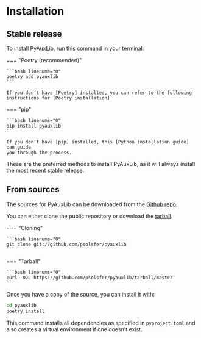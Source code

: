 # Installation

## Stable release

To install PyAuxLib, run this command in your terminal:

=== "Poetry (recommended)"

    ```bash linenums="0"
    poetry add pyauxlib
    ```

    If you don’t have [Poetry] installed, you can refer to the following instructions for [Poetry installation].

=== "pip"

    ```bash linenums="0"
    pip install pyauxlib
    ```

    If you don't have [pip] installed, this [Python installation guide] can guide
    you through the process.

These are the preferred methods to install PyAuxLib, as it will always install the most recent stable release.

## From sources

The sources for PyAuxLib can be downloaded from the [Github repo].

You can either clone the public repository or download the [tarball].

=== "Cloning"

    ```bash linenums="0"
    git clone git://github.com/psolsfer/pyauxlib
    ```

=== "Tarball"

    ```bash linenums="0"
    curl -OJL https://github.com/psolsfer/pyauxlib/tarball/master
    ```

Once you have a copy of the source, you can install it with:

```bash linenums="0"
cd pyauxlib
poetry install
```

This command installs all dependencies as specified in `pyproject.toml` and also creates a virtual environment if one doesn't exist.

[Github repo]: <https://github.com/psolsfer/pyauxlib>
[tarball]: <https://github.com/psolsfer/pyauxlib/tarball/master/>
